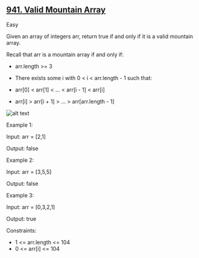 ## [941. Valid Mountain Array](https://leetcode.com/problems/valid-mountain-array/)

Easy

Given an array of integers arr, return true if and only if it is a valid mountain array.

Recall that arr is a mountain array if and only if:

- arr.length >= 3

- There exists some i with 0 < i < arr.length - 1 such that:

- arr[0] < arr[1] < ... < arr[i - 1] < arr[i]

- arr[i] > arr[i + 1] > ... > arr[arr.length - 1]

![alt text](https://assets.leetcode.com/uploads/2019/10/20/hint_valid_mountain_array.png)

Example 1:

Input: arr = [2,1]

Output: false

Example 2:

Input: arr = [3,5,5]

Output: false

Example 3:

Input: arr = [0,3,2,1]

Output: true

Constraints:

- 1 <= arr.length <= 104
- 0 <= arr[i] <= 104